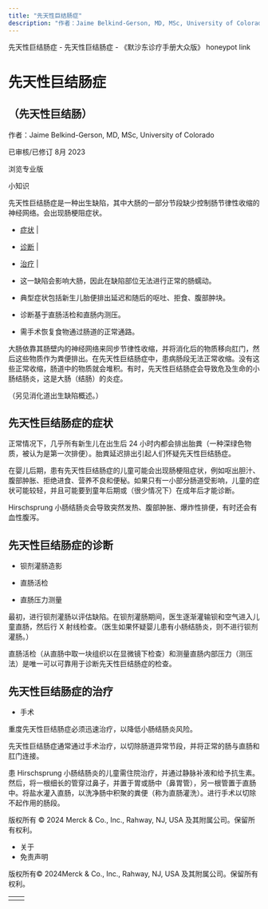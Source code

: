 ```yaml
---
title: "先天性巨结肠症"
description: "作者：Jaime Belkind-Gerson, MD, MSc, University of Colorado"
---
```


﻿先天性巨结肠症 \- 先天性巨结肠症 \- 《默沙东诊疗手册大众版》 honeypot link

# 先天性巨结肠症

## （先天性巨结肠）

作者：Jaime Belkind-Gerson, MD, MSc, University of Colorado

已审核/已修订 8月 2023

浏览专业版

小知识

先天性巨结肠症是一种出生缺陷，其中大肠的一部分节段缺少控制肠节律性收缩的神经网络。会出现肠梗阻症状。

- [症状](#症状_v30036974_zh) \|
- [诊断](#诊断_v30036979_zh) \|
- [治疗](#治疗_v30036992_zh) \|

- 这一缺陷会影响大肠，因此在缺陷部位无法进行正常的肠蠕动。

- 典型症状包括新生儿胎便排出延迟和随后的呕吐、拒食、腹部肿块。

- 诊断基于直肠活检和直肠内测压。

- 需手术恢复食物通过肠道的正常通路。


大肠依靠其肠壁内的神经网络来同步节律性收缩，并将消化后的物质移向肛门，然后这些物质作为粪便排出。在先天性巨结肠症中，患病肠段无法正常收缩。没有这些正常收缩，肠道中的物质就会堆积。有时，先天性巨结肠症会导致危及生命的小肠结肠炎，这是大肠（结肠）的炎症。

（另见消化道出生缺陷概述。）

## 先天性巨结肠症的症状

正常情况下，几乎所有新生儿在出生后 24 小时内都会排出胎粪（一种深绿色物质，被认为是第一次排便）。胎粪延迟排出引起人们怀疑先天性巨结肠症。

在婴儿后期，患有先天性巨结肠症的儿童可能会出现肠梗阻症状，例如呕出胆汁、腹部肿胀、拒绝进食、营养不良和便秘。如果只有一小部分肠道受影响，儿童的症状可能较轻，并且可能要到童年后期或（很少情况下）在成年后才能诊断。

Hirschsprung 小肠结肠炎会导致突然发热、腹部肿胀、爆炸性排便，有时还会有血性腹泻。

## 先天性巨结肠症的诊断

- 钡剂灌肠造影

- 直肠活检

- 直肠压力测量


最初，进行钡剂灌肠以评估缺陷。在钡剂灌肠期间，医生逐渐灌输钡和空气进入儿童直肠，然后行 X 射线检查。（医生如果怀疑婴儿患有小肠结肠炎，则不进行钡剂灌肠。）

直肠活检（从直肠中取一块组织以在显微镜下检查）和测量直肠内部压力（测压法）是唯一可以可靠用于诊断先天性巨结肠症的检查。

## 先天性巨结肠症的治疗

- 手术


重度先天性巨结肠症必须迅速治疗，以降低小肠结肠炎风险。

先天性巨结肠症通常通过手术治疗，以切除肠道异常节段，并将正常的肠与直肠和肛门连接。

患 Hirschsprung 小肠结肠炎的儿童需住院治疗，并通过静脉补液和给予抗生素。然后，将一根细长的管穿过鼻子，并置于胃或肠中（鼻胃管），另一根管置于直肠中。将盐水灌入直肠，以洗净肠中积聚的粪便（称为直肠灌洗）。进行手术以切除不起作用的肠段。



版权所有 © 2024
Merck & Co., Inc., Rahway, NJ, USA 及其附属公司。保留所有权利。

- 关于
- 免责声明

版权所有© 2024Merck & Co., Inc., Rahway, NJ, USA 及其附属公司。保留所有权利。

|     |     |
| --- | --- |
|  |  |
